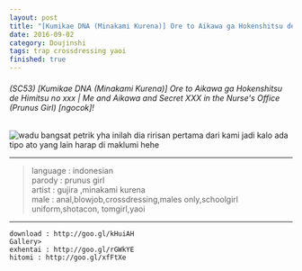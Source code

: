 ```yaml
---
layout: post
title: "[Kumikae DNA (Minakami Kurena)] Ore to Aikawa ga Hokenshitsu de Himitsu no xxx | Me and Aikawa and Secret XXX in the Nurse's Office (Prunus Girl) [ngocok] "
date: 2016-09-02
category: Doujinshi
tags: trap crossdressing yaoi
finished: true
---
```



###### (SC53) [Kumikae DNA (Minakami Kurena)] Ore to Aikawa ga Hokenshitsu de Himitsu no xxx | Me and Aikawa and Secret XXX in the Nurse's Office (Prunus Girl)  [ngocok]!
![wadu bangsat petrik](http://puu.sh/qLFMG/857daee994.jpg)
 yha inilah dia ririsan pertama dari kami jadi kalo ada tipo ato yang lain harap di maklumi hehe

----------


> language : indonesian <br>
> parody : prunus girl <br>
> artist : gujira ,minakami kurena <br>
> male : anal,blowjob,crossdressing,males only,schoolgirl uniform,shotacon, tomgirl,yaoi


----------

    download : http://goo.gl/kHuiAH
    Gallery>
    exhentai : http://goo.gl/rGWkYE
    hitomi : http://goo.gl/xfFtXe
    


